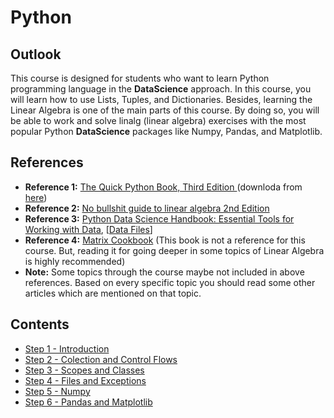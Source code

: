 # Python

## Outlook
This course is designed for students who want to learn Python programming language in the **DataScience** approach. In this course, you will learn how to use Lists, Tuples, and Dictionaries. Besides, learning the Linear Algebra is one of the main parts of this course. By doing so, you will be able to work and solve linalg (linear algebra) exercises with the most popular Python **DataScience** packages like Numpy, Pandas, and Matplotlib.

## References
- **Reference 1:** [The Quick Python Book, Third Edition ](https://www.amazon.com/Quick-Python-Book-Second/dp/193518220X) (downloda from [here](/courses/python/References&#32;Files/Naomi_Ceder_The_Quick_Python_Book-2018.pdf))
- **Reference 2:** [No bullshit guide to linear algebra 2nd Edition](https://www.amazon.com/No-bullshit-guide-linear-algebra/dp/0992001021)
- **Reference 3:** [Python Data Science Handbook: Essential Tools for Working with Data](https://www.amazon.com/Python-Data-Science-Handbook-Essential/dp/1491912057), [[Data Files](https://github.com/jakevdp/PythonDataScienceHandbook/tree/master/notebooks/data)]
- **Reference 4:** [Matrix Cookbook](https://www.math.uwaterloo.ca/~hwolkowi/matrixcookbook.pdf) (This book is not a reference for this course. But, reading it for going deeper in some topics of Linear Algebra is highly recommended)
- **Note:** Some topics through the course maybe not included in above references. Based on every specific topic you should read some other articles which are mentioned on that topic. 

## Contents 

- [Step 1 - Introduction](01-Introduction.md)
- [Step 2 - Colection and Control Flows](02-Lists-Tuples-Sets-Dictionaries-ControlFlows-Strings.md)
- [Step 3 - Scopes and Classes](03-Functions-Modules-Scopes-Classes.md)
- [Step 4 - Files and Exceptions](04-FileSystem-ReadAndWriteFiles-Exceptions.md)
- [Step 5 - Numpy](05-Numpy.md)
- [Step 6 - Pandas and Matplotlib](06-Pandas-Matplotlib.md)

